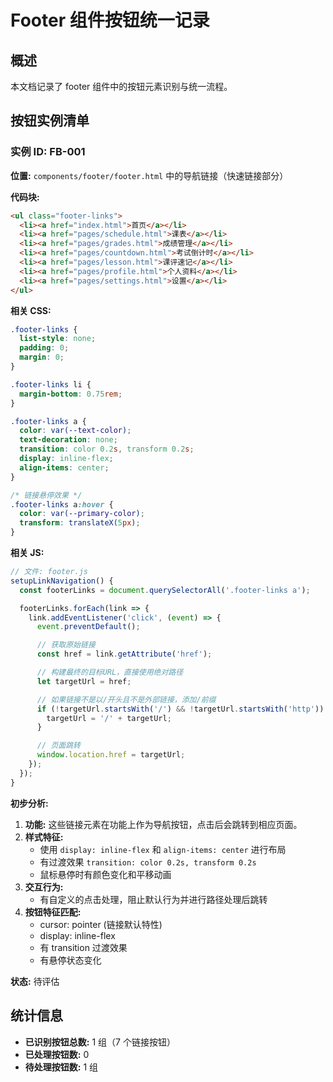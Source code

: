 # Footer 组件按钮统一记录

## 概述

本文档记录了 footer 组件中的按钮元素识别与统一流程。

## 按钮实例清单

### 实例 ID: FB-001

**位置:** `components/footer/footer.html` 中的导航链接（快速链接部分）

**代码块:**

```html
<ul class="footer-links">
  <li><a href="index.html">首页</a></li>
  <li><a href="pages/schedule.html">课表</a></li>
  <li><a href="pages/grades.html">成绩管理</a></li>
  <li><a href="pages/countdown.html">考试倒计时</a></li>
  <li><a href="pages/lesson.html">课评速记</a></li>
  <li><a href="pages/profile.html">个人资料</a></li>
  <li><a href="pages/settings.html">设置</a></li>
</ul>
```

**相关 CSS:**

```css
.footer-links {
  list-style: none;
  padding: 0;
  margin: 0;
}

.footer-links li {
  margin-bottom: 0.75rem;
}

.footer-links a {
  color: var(--text-color);
  text-decoration: none;
  transition: color 0.2s, transform 0.2s;
  display: inline-flex;
  align-items: center;
}

/* 链接悬停效果 */
.footer-links a:hover {
  color: var(--primary-color);
  transform: translateX(5px);
}
```

**相关 JS:**

```javascript
// 文件: footer.js
setupLinkNavigation() {
  const footerLinks = document.querySelectorAll('.footer-links a');

  footerLinks.forEach(link => {
    link.addEventListener('click', (event) => {
      event.preventDefault();

      // 获取原始链接
      const href = link.getAttribute('href');

      // 构建最终的目标URL，直接使用绝对路径
      let targetUrl = href;

      // 如果链接不是以/开头且不是外部链接，添加/前缀
      if (!targetUrl.startsWith('/') && !targetUrl.startsWith('http')) {
        targetUrl = '/' + targetUrl;
      }

      // 页面跳转
      window.location.href = targetUrl;
    });
  });
}
```

**初步分析:**

1. **功能:** 这些链接元素在功能上作为导航按钮，点击后会跳转到相应页面。
2. **样式特征:**
   - 使用 `display: inline-flex` 和 `align-items: center` 进行布局
   - 有过渡效果 `transition: color 0.2s, transform 0.2s`
   - 鼠标悬停时有颜色变化和平移动画
3. **交互行为:**
   - 有自定义的点击处理，阻止默认行为并进行路径处理后跳转
4. **按钮特征匹配:**
   - cursor: pointer (链接默认特性)
   - display: inline-flex
   - 有 transition 过渡效果
   - 有悬停状态变化

**状态:** 待评估

## 统计信息

- **已识别按钮总数:** 1 组（7 个链接按钮）
- **已处理按钮数:** 0
- **待处理按钮数:** 1 组
